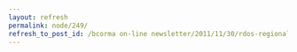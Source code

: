 ```yaml
---
layout: refresh
permalink: node/249/
refresh_to_post_id: /bcorma on-line newsletter/2011/11/30/rdos-regional-trails-master-plan-process-recognizing-summer-motorized-recreation
---
```

